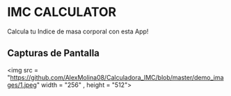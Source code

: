 # IMC CALCULATOR

Calcula tu Indice de masa corporal con esta App!

## Capturas de Pantalla

<img src = "https://github.com/AlexMolina08/Calculadora_IMC/blob/master/demo_images/1.jpeg" width = "256" , height = "512">
